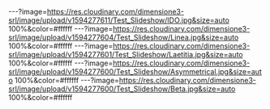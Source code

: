 ---?image=https://res.cloudinary.com/dimensione3-srl/image/upload/v1594277611/Test_Slideshow/IDO.jpg&size=auto 100%&color=#ffffff
---?image=https://res.cloudinary.com/dimensione3-srl/image/upload/v1594277604/Test_Slideshow/Linea.jpg&size=auto 100%&color=#ffffff
---?image=https://res.cloudinary.com/dimensione3-srl/image/upload/v1594277601/Test_Slideshow/Laetitia.jpg&size=auto 100%&color=#ffffff
---?image=https://res.cloudinary.com/dimensione3-srl/image/upload/v1594277600/Test_Slideshow/Asymmetrical.jpg&size=auto 100%&color=#ffffff
---?image=https://res.cloudinary.com/dimensione3-srl/image/upload/v1594277600/Test_Slideshow/Beta.jpg&size=auto 100%&color=#ffffff